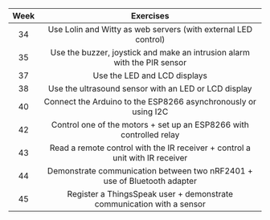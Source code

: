 | Week |                                   Exercises                                  ||:----:|:----------------------------------------------------------------------------:||  34  |        Use Lolin and Witty as web servers (with external LED control)        ||  35  |   Use the buzzer, joystick and make an intrusion alarm with the PIR sensor   ||  37  |                         Use the LED and LCD displays                         ||  38  |             Use the ultrasound sensor with an LED or LCD display             ||  40  |        Connect the Arduino to the ESP8266 asynchronously or using I2C        ||  42  |      Control one of the motors + set up an ESP8266 with controlled relay     ||  43  | Read a remote control with the IR receiver + control a unit with IR receiver ||  44  |   Demonstrate communication between two nRF2401 + use of Bluetooth adapter   ||  45  |     Register a ThingsSpeak user + demonstrate communication with a sensor    |